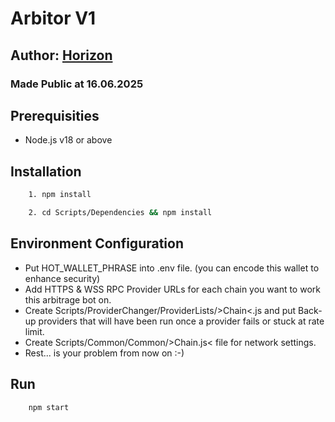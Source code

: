 # Arbitor V1

## Author: [Horizon](https://www.linkedin.com/in/ufukyldrm/)

### Made Public at 16.06.2025

## Prerequisities

-   Node.js v18 or above

## Installation

```bash
	1. npm install
```

```bash
	2. cd Scripts/Dependencies && npm install
```

## Environment Configuration

-   Put HOT_WALLET_PHRASE into .env file. (you can encode this wallet to enhance security)
-   Add HTTPS & WSS RPC Provider URLs for each chain you want to work this arbitrage bot on.
-   Create Scripts/ProviderChanger/ProviderLists/>Chain<.js and put Back-up providers that will have been run once a provider fails or stuck at rate limit.
-   Create Scripts/Common/Common/>Chain.js< file for network settings.
-   Rest... is your problem from now on :-)

## Run

```bash
	npm start
```
